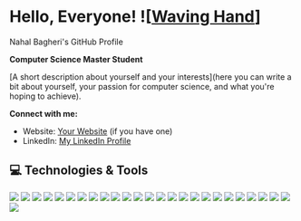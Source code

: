 # Hello, Everyone!  ![[Waving Hand](https://images.app.goo.gl/KMnoZfsdZfXH3Aab9)]


Nahal Bagheri's GitHub Profile

**Computer Science Master Student**

[A short description about yourself and your interests](here you can write a bit about yourself, your passion for computer science, and what you're hoping to achieve).

**Connect with me:**

* Website: [Your Website](https://www.yourwebsite.com) (if you have one)
* LinkedIn: [My LinkedIn Profile](https://www.linkedin.com/in/nahal-bagheri/)

## 💻 Technologies & Tools

![](https://img.shields.io/badge/Code-Python-blue?style=flat&logo=Python&logoColor=white)
![](https://img.shields.io/badge/Code-R-blue?style=flat&logo=R&logoColor=white)
![](https://img.shields.io/badge/Code-Java-orange?style=flat&logo=Java&logoColor=white)
![](https://img.shields.io/badge/Code-C-blue?style=flat&logo=C&logoColor=white)
![](https://img.shields.io/badge/Code-C++-blue?style=flat&logo=c%2B%2B&logoColor=white)
![](https://img.shields.io/badge/DataStructure-Expert-blue?style=flat)
![](https://img.shields.io/badge/Database-SQL-orange?style=flat&logo=MySQL&logoColor=white)
![](https://img.shields.io/badge/Code-MATLAB-orange?style=flat&logo=Mathworks&logoColor=white)
![](https://img.shields.io/badge/BigData-Hadoop-blue?style=flat&logo=ApacheHadoop&logoColor=white)
![](https://img.shields.io/badge/MachineLearning-Mahout-blue?style=flat)
![](https://img.shields.io/badge/Network-CiscoPacketTracer-brightgreen?style=flat)
![](https://img.shields.io/badge/Network-GNS3-brightgreen?style=flat&logo=GNS3&logoColor=white)
![](https://img.shields.io/badge/Tool-Wireshark-brightgreen?style=flat&logo=Wireshark&logoColor=white)
![](https://img.shields.io/badge/MLLibrary-PyTorch-red?style=flat&logo=PyTorch&logoColor=white)
![](https://img.shields.io/badge/DataAnalysis-Pandas-blue?style=flat&logo=Pandas&logoColor=white)
![](https://img.shields.io/badge/MLLibrary-TensorFlow-orange?style=flat&logo=TensorFlow&logoColor=white)
![](https://img.shields.io/badge/Library-Numpy-blue?style=flat&logo=Numpy&logoColor=white)
![](https://img.shields.io/badge/Library-Matplotlib-blue?style=flat&logo=Matplotlib&logoColor=white)
![](https://img.shields.io/badge/Code-X86Assembly-orange?style=flat)
![](https://img.shields.io/badge/Skill-SolderExperience-blue?style=flat)
![](https://img.shields.io/badge/Skill-ProblemSolving-brightgreen?style=flat)
![](https://img.shields.io/badge/Skill-Research-brightgreen?style=flat)
![](https://img.shields.io/badge/Skill-Communication-brightgreen?style=flat)
![](https://img.shields.io/badge/Tool-JIRA-blue?style=flat&logo=Jira&logoColor=white)
![](https://img.shields.io/badge/Tool-Git-orange?style=flat&logo=Git&logoColor=white)
![](https://img.shields.io/badge/System-OperatingSystems-blue?style=flat)


